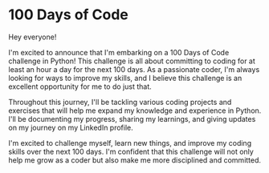 # 100 Days of Code
 
Hey everyone!

I'm excited to announce that I'm embarking on a 100 Days of Code challenge in Python! This challenge is all about committing to coding for at least an hour a day for the next 100 days. As a passionate coder, I'm always looking for ways to improve my skills, and I believe this challenge is an excellent opportunity for me to do just that.

Throughout this journey, I'll be tackling various coding projects and exercises that will help me expand my knowledge and experience in Python. I'll be documenting my progress, sharing my learnings, and giving updates on my journey on my LinkedIn profile.

I'm excited to challenge myself, learn new things, and improve my coding skills over the next 100 days. I'm confident that this challenge will not only help me grow as a coder but also make me more disciplined and committed.
